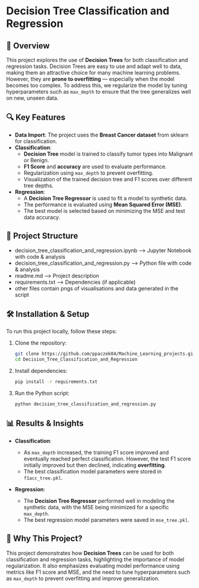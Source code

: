 # Decision Tree Classification and Regression

## 📌 Overview
This project explores the use of **Decision Trees** for both classification and regression tasks. Decision Trees are easy to use and adapt well to data, making them an attractive choice for many machine learning problems. However, they are **prone to overfitting** — especially when the model becomes too complex. To address this, we regularize the model by tuning hyperparameters such as `max_depth` to ensure that the tree generalizes well on new, unseen data. 


## 🔍 Key Features
- **Data Import**: The project uses the **Breast Cancer dataset** from sklearn for classification.
- **Classification**:
  - **Decision Tree** model is trained to classify tumor types into Malignant or Benign.
  - **F1 Score** and **accuracy** are used to evaluate performance.
  - Regularization using `max_depth` to prevent overfitting.
  - Visualization of the trained decision tree and F1 scores over different tree depths.
- **Regression**:
  - A **Decision Tree Regressor** is used to fit a model to synthetic data.
  - The performance is evaluated using **Mean Squared Error (MSE)**.
  - The best model is selected based on minimizing the MSE and test data accuracy.
  
## 📂 Project Structure
- decision_tree_classification_and_regression.ipynb  -->  Jupyter Notebook with code & analysis 
- decision_tree_classification_and_regression.py     -->  Python file with code & analysis   
- readme.md                            -->  Project description  
- requirements.txt                     -->  Dependencies (if applicable)
- other files contain pngs of visualisations and data generated in the script
## 🛠️ Installation & Setup
To run this project locally, follow these steps:

1. Clone the repository:
    ```bash
   git clone https://github.com/ppaczek04/Machine_Learning_projects.git
   cd Decision_Tree_Classification_and_Regression
    ```

2. Install dependencies:
    ```bash
    pip install -r requirements.txt
    ```

3. Run the Python script:
    ```bash
    python decision_tree_classification_and_regression.py
    ```

## 📊 Results & Insights
- **Classification**:
  - As `max_depth` increased, the training F1 score improved and eventually reached perfect classification. However, the test F1 score initially improved but then declined, indicating **overfitting**.
  - The best classification model parameters were stored in `f1acc_tree.pkl`.
  
- **Regression**:
  - The **Decision Tree Regressor** performed well in modeling the synthetic data, with the MSE being minimized for a specific `max_depth`.
  - The best regression model parameters were saved in `mse_tree.pkl`.

## 📒 Why This Project?
This project demonstrates how **Decision Trees** can be used for both classification and regression tasks, highlighting the importance of model regularization. It also emphasizes evaluating model performance using metrics like F1 score and MSE, and the need to tune hyperparameters such as `max_depth` to prevent overfitting and improve generalization.